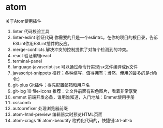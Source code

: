 # atom
关于Atom使用插件

1. linter   代码校验工具 
2. linter-eslint 验证代码 你需要的只是一个eslintrc。在你的项目的根目录，告诉ESLint你用ESLint插件的反应。
3. merge-conflicts   解决冲突的控制提供了对每个检测到的冲突。
4. react   验证编辑react
5. terminal-panel
6. language-javascript-jsx  可以通过命令行实现jsx文件编译成js文件
7. javascript-snippets   推荐；各种缩写，值得拥有；当然，俺用的最多的是cl命令:)
8. git-plus    Git插件；得先配置邮箱和用户名
9. git-log
10 file-icons  推荐：让文件前面有彩色图片，看着非常享受
11. emmet   前端开发必备，谁用谁知道，入门地址：Emmet使用手册
12. csscomb
13. autoprefixer   处理浏览器前缀
14. atom-html-preview  编辑器实时预览HTML页面
15. atom-crags
16 atom-beautify    格式化代码的，快捷键ctrl-alt-b
